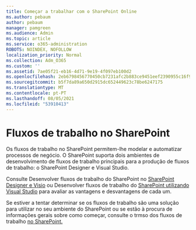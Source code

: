 ```yaml
---
title: Começar a trabalhar com o SharePoint Online
ms.author: pebaum
author: pebaum
manager: pamgreen
ms.audience: Admin
ms.topic: article
ms.service: o365-administration
ROBOTS: NOINDEX, NOFOLLOW
localization_priority: Normal
ms.collection: Adm_O365
ms.custom: ''
ms.assetid: 7ae05f21-eb16-4d71-9e19-4f097eb100d2
ms.openlocfilehash: 2eb6798456770450cb7231afc2b883ce9451eef2390955c16f9125014b41c489
ms.sourcegitcommit: b5f7da89a650d2915dc652449623c78be6247175
ms.translationtype: MT
ms.contentlocale: pt-PT
ms.lasthandoff: 08/05/2021
ms.locfileid: "53910413"
---
```

# <a name="workflows-in-sharepoint"></a>Fluxos de trabalho no SharePoint

Os fluxos de trabalho no SharePoint permitem-lhe modelar e automatizar processos de negócio. O SharePoint suporta dois ambientes de desenvolvimento de fluxos de trabalho principais para a produção de fluxos de trabalho: o SharePoint Designer e Visual Studio. 

Consulte Desenvolver fluxos de trabalho do SharePoint no [SharePoint Designer e Visio](https://docs.microsoft.com/sharepoint/dev/general-development/develop-sharepoint-workflows-using-visual-studio) ou Desenvolver fluxos de trabalho do [SharePoint utilizando Visual Studio](https://docs.microsoft.com/sharepoint/dev/general-development/develop-sharepoint-workflows-using-visual-studio) para avaliar as vantagens e desvantagens de cada um. 

Se estiver a tentar determinar se os fluxos de trabalho são uma solução para utilizar no seu ambiente do SharePoint ou se estão à procura de informações gerais sobre como começar, consulte o trmso dos fluxos de trabalho [no SharePoint.](https://docs.microsoft.com/sharepoint/dev/general-development/get-started-with-workflows-in-sharepoint#overview-of-workflows-in-sharepoint)